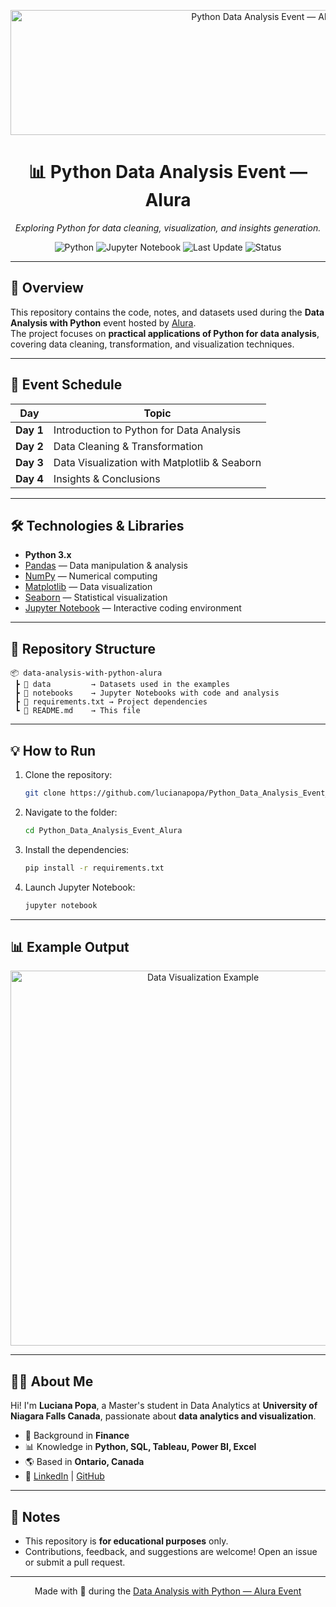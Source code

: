 <!-- Banner -->
<p align="center">
  <img src="https://i.imgur.com/at2yxOJ.png" alt="Python Data Analysis Event — Alura" width="800" height="200">
</p>

<h1 align="center">📊 Python Data Analysis Event — Alura</h1>

<p align="center">
  <em>Exploring Python for data cleaning, visualization, and insights generation.</em>
</p>

<!-- Badges -->
<p align="center">
  <img src="https://img.shields.io/badge/Python-3.x-blue?logo=python&logoColor=white" alt="Python">
  <img src="https://img.shields.io/badge/Jupyter-Notebook-orange?logo=jupyter&logoColor=white" alt="Jupyter Notebook">
  <img src="https://img.shields.io/github/last-commit/your-username/data-analysis-with-python-alura?color=green&label=Last%20Update" alt="Last Update">
  <img src="https://img.shields.io/badge/Status-In%20Progress-yellow" alt="Status">
</p>

---

## 🚀 Overview
This repository contains the code, notes, and datasets used during the **Data Analysis with Python** event hosted by [Alura](https://www.alura.com.br/).  
The project focuses on **practical applications of Python for data analysis**, covering data cleaning, transformation, and visualization techniques.

---

## 📅 Event Schedule
| Day | Topic |
|-----|-------|
| **Day 1** | Introduction to Python for Data Analysis |
| **Day 2** | Data Cleaning & Transformation |
| **Day 3** | Data Visualization with Matplotlib & Seaborn |
| **Day 4** | Insights & Conclusions |

---

## 🛠 Technologies & Libraries
- **Python 3.x**
- [Pandas](https://pandas.pydata.org/) — Data manipulation & analysis
- [NumPy](https://numpy.org/) — Numerical computing
- [Matplotlib](https://matplotlib.org/) — Data visualization
- [Seaborn](https://seaborn.pydata.org/) — Statistical visualization
- [Jupyter Notebook](https://jupyter.org/) — Interactive coding environment

---

## 📂 Repository Structure
```
📦 data-analysis-with-python-alura
 ┣ 📁 data         → Datasets used in the examples
 ┣ 📁 notebooks    → Jupyter Notebooks with code and analysis
 ┣ 📄 requirements.txt → Project dependencies
 ┗ 📄 README.md    → This file
```

---

## 💡 How to Run
1. Clone the repository:
   ```bash
   git clone https://github.com/lucianapopa/Python_Data_Analysis_Event_Alura.git
   ```
2. Navigate to the folder:
   ```bash
   cd Python_Data_Analysis_Event_Alura
   ```
3. Install the dependencies:
   ```bash
   pip install -r requirements.txt
   ```
4. Launch Jupyter Notebook:
   ```bash
   jupyter notebook
   ```

---

## 📊 Example Output
<p align="center">
  <img src="https://i.imgur.com/tgpOvlM.png" alt="Data Visualization Example" width="600">
</p>

---

## 👩‍💻 About Me
Hi! I'm **Luciana Popa**, a Master's student in Data Analytics at **University of Niagara Falls Canada**, passionate about **data analytics and visualization**.  
- 💼 Background in **Finance**
- 📊 Knowledge in **Python, SQL, Tableau, Power BI, Excel**  
- 🌎 Based in **Ontario, Canada**  
- 🔗 [LinkedIn](https://www.linkedin.com/in/luciana-popa/) | [GitHub](https://github.com/lucianapopa)

---

## 📌 Notes
- This repository is **for educational purposes** only.
- Contributions, feedback, and suggestions are welcome! Open an issue or submit a pull request.

---

<p align="center">
  Made with 💙 during the <a href="https://guiadeti.com.br/noticias/evento-de-analise-de-dados-com-python-gratuito-da-alura/">Data Analysis with Python — Alura Event</a>
</p>

